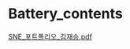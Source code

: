 # Battery_contents

[SNE_포트폴리오_김재승.pdf](https://github.com/jaeseung11/Battery_contents/files/11152718/SNE_._.pdf)
